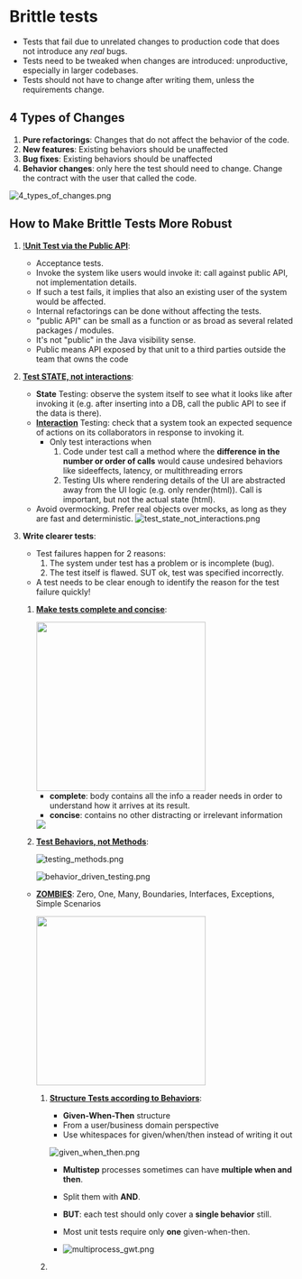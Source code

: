 # Brittle tests
* Tests that fail due to unrelated changes to production code that does not introduce any _real_ bugs.
* Tests need to be tweaked when changes are introduced: unproductive, especially in larger codebases.
* Tests should not have to change after writing them, unless the requirements change.

## 4 Types of Changes
1. **Pure refactorings**: Changes that do not affect the behavior of the code.
2. **New features**: Existing behaviors should be unaffected
3. **Bug fixes**: Existing behaviors should be unaffected
4. **Behavior changes**: only here the test should need to change. Change the contract with the user that called the code.

![4_types_of_changes.png](images/4_types_of_changes.png)

## How to Make Brittle Tests More Robust
1. [!**Unit Test via the Public API**](https://testing.googleblog.com/2015/01/testing-on-toilet-prefer-testing-public.html): 
    * Acceptance tests. 
    * Invoke the system like users would invoke it: call against public API, not implementation details.
    * If such a test fails, it implies that also an existing user of the system would be affected.
    * Internal refactorings can be done without affecting the tests.
    * "public API" can be small as a function or as broad as several related packages / modules. 
    * It's not "public" in the Java visibility sense. 
    * Public means API exposed by that unit to a third parties outside the team that owns the code
   

2. [**Test STATE, not interactions**](https://testing.googleblog.com/2013/03/testing-on-toilet-testing-state-vs.html):
    * **State** Testing: observe the system itself to see what it looks like after invoking it (e.g. after inserting into a DB, call the public API to see if the data is there).
    * [**Interaction**](https://martinfowler.com/articles/mocksArentStubs.html#ClassicalAndMockistTesting) Testing: check that a system took an expected sequence of actions on its collaborators in response to invoking it.
        * Only test interactions when
          1. Code under test call a method where the **difference in the number or order of calls** would cause undesired behaviors like sideeffects, latency, or multithreading errors
          2. Testing UIs where rendering details of the UI are abstracted away from the UI logic (e.g. only render(html)). Call is important, but not the actual state (html).
    * Avoid overmocking. Prefer real objects over mocks, as long as they are fast and deterministic.
    ![test_state_not_interactions.png](images/test_state_not_interactions.png)
3. **Write clearer tests**:
    * Test failures happen for 2 reasons: 
        1. The system under test has a problem or is incomplete (bug).
        2. The test itself is flawed. SUT ok, test was specified incorrectly.
    * A test needs to be clear enough to identify the reason for the test failure quickly!
    1. [**Make tests complete and concise**](https://testing.googleblog.com/2014/03/testing-on-toilet-what-makes-good-test.html):
   
       <img src="images/concise_complete.png" width="300" />
   
       * **complete**: body contains all the info a reader needs in order to understand how it arrives at its result.
       * **concise**: contains no other distracting or irrelevant information
       
       <img src="images/complete_concise_ex.png">
    2. [**Test Behaviors, not Methods**](https://testing.googleblog.com/2014/04/testing-on-toilet-test-behaviors-not.html):

       ![testing_methods.png](images/testing_methods.png) 
       
       ![behavior_driven_testing.png](images/behavior_driven_testing.png)
      * [**ZOMBIES**](https://blog.wingman-sw.com/tdd-guided-by-zombies): Zero, One, Many, Boundaries, Interfaces, Exceptions, Simple Scenarios
        
        <img src="images/zombies.png" width="300">
        
        1. [**Structure Tests according to Behaviors**](https://dannorth.net/introducing-bdd/):
            * **Given-When-Then** structure
            * From a user/business domain perspective 
            * Use whitespaces for given/when/then instead of writing it out
            
           ![given_when_then.png](images/given_when_then.png)
        
            * **Multistep** processes sometimes can have **multiple when and then**. 
            * Split them with **AND**. 
            * **BUT**: each test should only cover a **single behavior** still.
            * Most unit tests require only **one** given-when-then.
           
            * ![multiprocess_gwt.png](images/multiprocess_gwt.png)
        2. 
